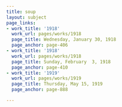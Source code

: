 ```yaml
---
title: soup
layout: subject
page_links:
- work_title: '1918'
  work_url: pages/works/1918
  page_title: Wednesday, January 30, 1918
  page_anchor: page-406
- work_title: '1918'
  work_url: pages/works/1918
  page_title: Sunday, February  3, 1918
  page_anchor: page-410
- work_title: '1919'
  work_url: pages/works/1919
  page_title: Thursday, May 15, 1919
  page_anchor: page-888

---
```

